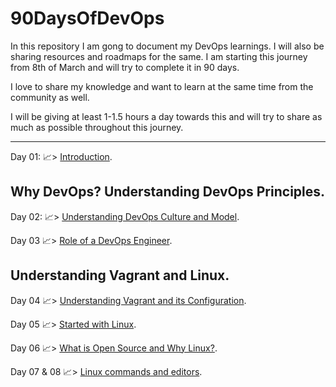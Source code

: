 # 90DaysOfDevOps
In this repository I am gong to document my DevOps learnings. I will also be sharing resources and roadmaps for the same. I am starting this journey from 8th of March and will try to complete it in 90 days.

I love to share my knowledge and want to learn at the same time from the community as well. 

I will be giving at least 1-1.5 hours a day towards this and will try to share as much as possible throughout this journey.

<hr>

Day 01: 📈> [Introduction](https://github.com/CrypticShadow01/90DaysOfDevOps/blob/main/Days/Day01.md).

## Why DevOps? Understanding DevOps Principles.

Day 02: 📈> [Understanding DevOps Culture and Model](https://github.com/PriyanshShrivastava/90DaysOfDevOps/blob/main/Days/Day02.md).

Day 03 📈> [Role of a DevOps Engineer](https://github.com/PriyanshShrivastava/90DaysOfDevOps/blob/main/Days/Day03.md).

## Understanding Vagrant and Linux.

Day 04 📈> [Understanding Vagrant and its Configuration](https://github.com/PriyanshShrivastava/90DaysOfDevOps/blob/main/Days/Day%2004.md).

Day 05 📈> [Started with Linux](https://github.com/PriyanshShrivastava/90DaysOfDevOps/blob/main/Days/Day05.md).

Day 06  📈> [What is Open Source and Why Linux?](https://github.com/PriyanshShrivastava/90DaysOfDevOps/blob/main/Days/Day06.md).

Day 07 & 08 📈> [Linux commands and editors](https://github.com/PriyanshShrivastava/90DaysOfDevOps/blob/main/Days/Day07%2608.md).
